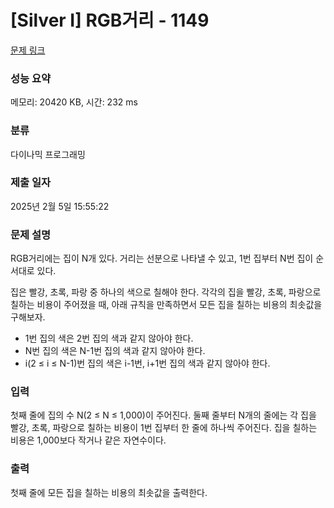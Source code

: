# [Silver I] RGB거리 - 1149 

[문제 링크](https://www.acmicpc.net/problem/1149) 

### 성능 요약

메모리: 20420 KB, 시간: 232 ms

### 분류

다이나믹 프로그래밍

### 제출 일자

2025년 2월 5일 15:55:22

### 문제 설명

<p style="user-select: auto !important;">RGB거리에는 집이 N개 있다. 거리는 선분으로 나타낼 수 있고, 1번 집부터 N번 집이 순서대로 있다.</p>

<p style="user-select: auto !important;">집은 빨강, 초록, 파랑 중 하나의 색으로 칠해야 한다. 각각의 집을 빨강, 초록, 파랑으로 칠하는 비용이 주어졌을 때, 아래 규칙을 만족하면서 모든 집을 칠하는 비용의 최솟값을 구해보자.</p>

<ul style="user-select: auto !important;">
	<li style="user-select: auto !important;">1번 집의 색은 2번 집의 색과 같지 않아야 한다.</li>
	<li style="user-select: auto !important;">N번 집의 색은 N-1번 집의 색과 같지 않아야 한다.</li>
	<li style="user-select: auto !important;">i(2 ≤ i ≤ N-1)번 집의 색은 i-1번, i+1번 집의 색과 같지 않아야 한다.</li>
</ul>

### 입력 

 <p style="user-select: auto !important;">첫째 줄에 집의 수 N(2 ≤ N ≤ 1,000)이 주어진다. 둘째 줄부터 N개의 줄에는 각 집을 빨강, 초록, 파랑으로 칠하는 비용이 1번 집부터 한 줄에 하나씩 주어진다. 집을 칠하는 비용은 1,000보다 작거나 같은 자연수이다.</p>

### 출력 

 <p style="user-select: auto !important;">첫째 줄에 모든 집을 칠하는 비용의 최솟값을 출력한다.</p>

